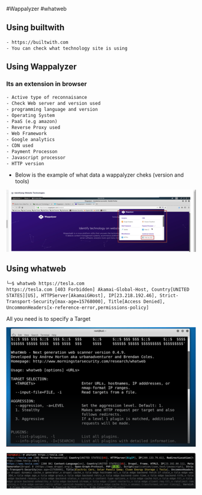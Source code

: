 #Wappalyzer
#whatweb
## Using builtwith
	- https://builtwith.com
	- You can check what technology site is using

## Using Wappalyzer

### Its an extension in browser

	- Active type of reconnaisance
	- Check Web server and version used
	- programming language and version
	- Operating System
	- PaaS (e.g amazon)
	- Reverse Proxy used
	- Web Framework
	- Google analytics
	- CDN used
	- Payment Processon
	- Javascript processor
	- HTTP version

- Below is the example of what data a wappalyzer cheks (version and tools)

![Alt text](Wappalyzer.png)
## Using whatweb

```
└─$ whatweb https://tesla.com                                                           https://tesla.com [403 Forbidden] Akamai-Global-Host, Country[UNITED STATES][US], HTTPServer[AkamaiGHost], IP[23.218.192.46], Strict-Transport-Security[max-age=15768000], Title[Access Denied], UncommonHeaders[x-reference-error,permissions-policy]

```

All you need is to specify a Target

![Alt text](WhatWeb.png)

![Alt text](whatweb_usage.png)